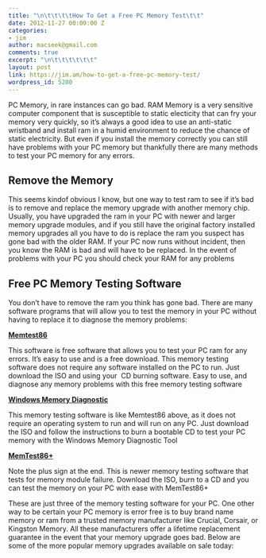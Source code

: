 ```yaml
---
title: "\n\t\t\t\tHow To Get a Free PC Memory Test\t\t"
date: 2012-11-27 00:00:00 Z
categories:
- jim
author: macseek@gmail.com
comments: true
excerpt: "\n\t\t\t\t\t\t"
layout: post
link: https://jim.am/how-to-get-a-free-pc-memory-test/
wordpress_id: 5200
---
```


PC Memory, in rare instances can go bad. RAM Memory is a very sensitive computer component that is susceptible to static electicity that can fry your memory very quickly, so it’s always a good idea to use an anti-static wristband and install ram in a humid environment to reduce the chance of static electricity. But even if you install the memory correctly you can still have problems with your PC memory but thankfully there are many methods to test your PC memory for any errors.




## Remove the Memory




This seems kindof obvious I know, but one way to test ram to see if it’s bad is to remove and replace the memory upgrade with another memory chip. Usually, you have upgraded the ram in your PC with newer and larger memory upgrade modules, and if you still have the original factory installed memory upgrades all you have to do is replace the ram you suspect has gone bad with the older RAM. If your PC now runs without incident, then you know the RAM is bad and will have to be replaced. In the event of problems with your PC you should check your RAM for any problems




## Free PC Memory Testing Software




You don’t have to remove the ram you think has gone bad. There are many software programs that will allow you to test the memory in your PC without having to replace it to diagnose the memory problems:




[**Memtest86**](http://www.memtest86.com/)




This software is free software that allows you to test your PC ram for any errors. It’s easy to use and is a free download. This memory testing software does not require any software installed on the PC to run. Just download the ISO and using your  CD burning software. Easy to use, and diagnose any memory problems with this free memory testing software




[**Windows Memory Diagnostic**](http://www.softpedia.com/get/Tweak/Memory-Tweak/Microsoft-Windows-Memory-Diagnostic.shtml)




This memory testing software is like Memtest86 above, as it does not require an operating system to run and will run on any PC. Just download the ISO and follow the instructions to burn a bootable CD to test your PC memory with the Windows Memory Diagnostic Tool




[**MemTest86+**](http://www.memtest.org/)




Note the plus sign at the end. This is newer memory testing software that tests for memory module failure. Download the ISO, burn to a CD and you can test the memory on your PC with ease with MemTest86+




These are just three of the memory testing software for your PC. One other way to be certain your PC memory is error free is to buy brand name memory or ram from a trusted memory manufacturer like Crucial, Corsair, or Kingston Memory. All these manufacturers offer a lifetime replacement guarantee in the event that your memory upgrade goes bad. Below are some of the more popular memory upgrades available on sale today:




 




 




 




 




 




 




 




 




 




 




 




 




 




 


		
